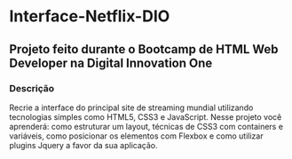 # Interface-Netflix-DIO

## Projeto feito durante o Bootcamp de HTML Web Developer na Digital Innovation One

### Descrição

Recrie a interface do principal site de streaming mundial utilizando tecnologias simples como HTML5, CSS3 e JavaScript. 
Nesse projeto você aprenderá: como estruturar um layout, técnicas de CSS3 com containers e variáveis, 
como posicionar os elementos com Flexbox e como utilizar plugins Jquery a favor da sua aplicação.
